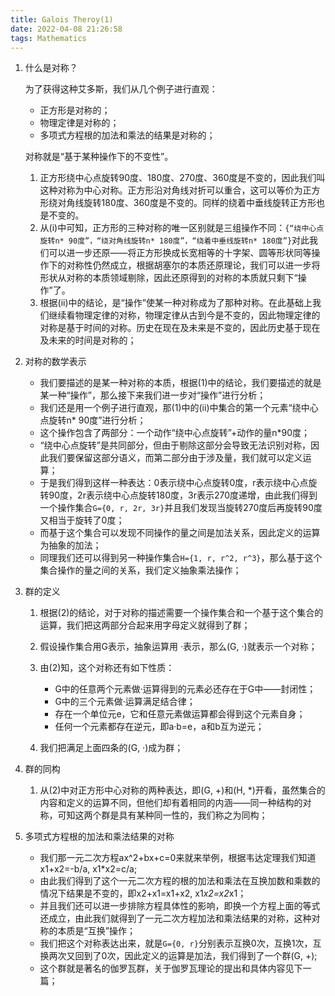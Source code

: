 ```yaml
---
title: Galois Theroy(1)
date: 2022-04-08 21:26:58
tags: Mathematics
---
```


1. 什么是对称？
   
   为了获得这种艾多斯，我们从几个例子进行直观：

   * 正方形是对称的；
   * 物理定律是对称的；
   * 多项式方程根的加法和乘法的结果是对称的；

   对称就是“基于某种操作下的不变性”。
   1. 正方形绕中心点旋转90度、180度、270度、360度是不变的，因此我们叫这种对称为中心对称。正方形沿对角线对折可以重合，这可以等价为正方形绕对角线旋转180度、360度是不变的。同样的绕着中垂线旋转正方形也是不变的。
   2. 从(i)中可知，正方形的三种对称的唯一区别就是三组操作不同：`{“绕中心点旋转n* 90度”，“绕对角线旋转n* 180度”，“绕着中垂线旋转n* 180度”}`对此我们可以进一步还原——将正方形换成长宽相等的十字架、圆等形状同等操作下的对称性仍然成立，根据胡塞尔的本质还原理论，我们可以进一步将形状从对称的本质领域剔除，因此还原得到的对称的本质就只剩下“操作”了。
   3. 根据(ii)中的结论，是“操作”使某一种对称成为了那种对称。在此基础上我们继续看物理定律的对称，物理定律从古到今是不变的，因此物理定律的对称是基于时间的对称。历史在现在及未来是不变的，因此历史基于现在及未来的时间是对称的；
   
2. 对称的数学表示
   
   * 我们要描述的是某一种对称的本质，根据(1)中的结论，我们要描述的就是某一种“操作”，那么接下来我们进一步对“操作”进行分析；
   * 我们还是用一个例子进行直观，那(1)中的(ii)中集合的第一个元素“绕中心点旋转n* 90度”进行分析；
   * 这个操作包含了两部分：一个动作“绕中心点旋转”+动作的量n*90度；
   * “绕中心点旋转”是共同部分，但由于剔除这部分会导致无法识别对称，因此我们要保留这部分语义，而第二部分由于涉及量，我们就可以定义运算；
   * 于是我们得到这样一种表达：0表示绕中心点旋转0度，r表示绕中心点旋转90度，2r表示绕中心点旋转180度，3r表示270度递增，由此我们得到一个操作集合`G={0, r, 2r, 3r}`并且我们发现当旋转270度后再旋转90度又相当于旋转了0度；
   * 而基于这个集合可以发现不同操作的量之间是加法关系，因此定义的运算为抽象的加法；
   * 同理我们还可以得到另一种操作集合`H={1, r, r^2, r^3}`，那么基于这个集合操作的量之间的关系，我们定义抽象乘法操作；
3. 群的定义
   1. 根据(2)的结论，对于对称的描述需要一个操作集合和一个基于这个集合的运算，我们把这两部分合起来用字母定义就得到了群；
   2. 假设操作集合用G表示，抽象运算用  ·表示，那么(G, ·)就表示一个对称；
   3. 由(2)知，这个对称还有如下性质：
   
      * G中的任意两个元素做·运算得到的元素必还存在于G中——封闭性；
      * G中的三个元素做·运算满足结合律；
      * 存在一个单位元e，它和任意元素做运算都会得到这个元素自身；
      * 任何一个元素都存在逆元，即a·b=e，a和b互为逆元； 
   4. 我们把满足上面四条的(G, ·)成为群；
4. 群的同构
   1. 从(2)中对正方形中心对称的两种表达，即(G, +)和(H, *)开看，虽然集合的内容和定义的运算不同，但他们却有着相同的内涵——同一种结构的对称，可知这两个群是具有某种同一性的，我们称之为同构；
5. 多项式方程根的加法和乘法结果的对称
   * 我们那一元二次方程ax^2+bx+c=0来就来举例，根据韦达定理我们知道x1+x2=-b/a, x1*x2=c/a;
   * 由此我们得到了这个一元二次方程的根的加法和乘法在互换加数和乘数的情况下结果是不变的，即x2+x1=x1+x2, x1*x2=x2*x1；
   * 并且我们还可以进一步排除方程具体性的影响，即换一个方程上面的等式还成立，由此我们就得到了一元二次方程加法和乘法结果的对称，这种对称的本质是“互换”操作；
   * 我们把这个对称表达出来，就是`G={0, r}`分别表示互换0次，互换1次，互换两次又回到了0次，因此定义的运算是加法，我们得到了一个群(G, +);
   * 这个群就是著名的伽罗瓦群，关于伽罗瓦理论的提出和具体内容见下一篇；
